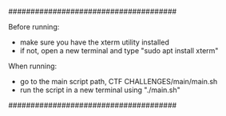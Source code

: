 ######################################

Before running:
  - make sure you have the xterm utility installed
  - if not, open a new terminal and type "sudo apt install xterm"

When running:
  - go to the main script path, CTF CHALLENGES/main/main.sh
  - run the script in a new terminal using "./main.sh"

######################################

